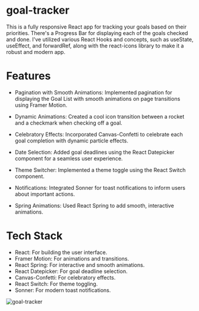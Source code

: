 # goal-tracker

This is a fully responsive React app for tracking your goals based on their priorities. There's a Progress Bar for displaying each of the goals checked and done.
I've utilized various React Hooks and concepts, such as useState, useEffect, and forwardRef, along with the react-icons library to make it a robust and modern app.

# Features

- Pagination with Smooth Animations: Implemented pagination for displaying the Goal List with smooth animations on page transitions using Framer Motion.

- Dynamic Animations: Created a cool icon transition between a rocket and a checkmark when checking off a goal.

- Celebratory Effects: Incorporated Canvas-Confetti to celebrate each goal completion with dynamic particle effects.

- Date Selection: Added goal deadlines using the React Datepicker component for a seamless user experience.

- Theme Switcher: Implemented a theme toggle using the React Switch component.

- Notifications: Integrated Sonner for toast notifications to inform users about important actions.

- Spring Animations: Used React Spring to add smooth, interactive animations.

# Tech Stack

- React: For building the user interface.
- Framer Motion: For animations and transitions.
- React Spring: For interactive and smooth animations.
- React Datepicker: For goal deadline selection.
- Canvas-Confetti: For celebratory effects.
- React Switch: For theme toggling.
- Sonner: For modern toast notifications.

![goal-tracker](https://github.com/user-attachments/assets/d9ca15b0-fec4-471d-98d8-bab89c72724d)
